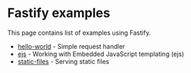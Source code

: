 # Fastify examples

This page contains list of examples using Fastify.

- [hello-world](./hello-world) - Simple request handler
- [ejs](./ejs) - Working with Embedded JavaScript templating (ejs)
- [static-files](./static-files) - Serving static files
